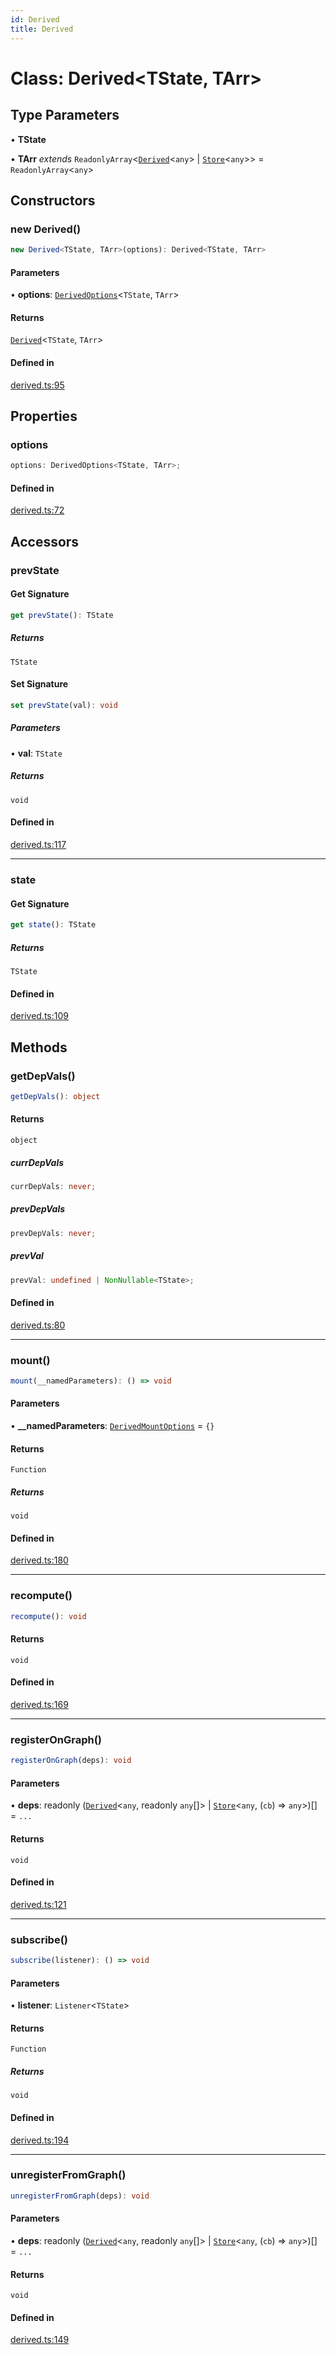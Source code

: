 ```yaml
---
id: Derived
title: Derived
---
```


# Class: Derived\<TState, TArr\>

## Type Parameters

• **TState**

• **TArr** *extends* `ReadonlyArray`\<[`Derived`](derived.md)\<`any`\> \| [`Store`](store.md)\<`any`\>\> = `ReadonlyArray`\<`any`\>

## Constructors

### new Derived()

```ts
new Derived<TState, TArr>(options): Derived<TState, TArr>
```

#### Parameters

• **options**: [`DerivedOptions`](../interfaces/derivedoptions.md)\<`TState`, `TArr`\>

#### Returns

[`Derived`](derived.md)\<`TState`, `TArr`\>

#### Defined in

[derived.ts:95](https://github.com/TanStack/store/blob/main/packages/store/src/derived.ts#L95)

## Properties

### options

```ts
options: DerivedOptions<TState, TArr>;
```

#### Defined in

[derived.ts:72](https://github.com/TanStack/store/blob/main/packages/store/src/derived.ts#L72)

## Accessors

### prevState

#### Get Signature

```ts
get prevState(): TState
```

##### Returns

`TState`

#### Set Signature

```ts
set prevState(val): void
```

##### Parameters

• **val**: `TState`

##### Returns

`void`

#### Defined in

[derived.ts:117](https://github.com/TanStack/store/blob/main/packages/store/src/derived.ts#L117)

***

### state

#### Get Signature

```ts
get state(): TState
```

##### Returns

`TState`

#### Defined in

[derived.ts:109](https://github.com/TanStack/store/blob/main/packages/store/src/derived.ts#L109)

## Methods

### getDepVals()

```ts
getDepVals(): object
```

#### Returns

`object`

##### currDepVals

```ts
currDepVals: never;
```

##### prevDepVals

```ts
prevDepVals: never;
```

##### prevVal

```ts
prevVal: undefined | NonNullable<TState>;
```

#### Defined in

[derived.ts:80](https://github.com/TanStack/store/blob/main/packages/store/src/derived.ts#L80)

***

### mount()

```ts
mount(__namedParameters): () => void
```

#### Parameters

• **\_\_namedParameters**: [`DerivedMountOptions`](../interfaces/derivedmountoptions.md) = `{}`

#### Returns

`Function`

##### Returns

`void`

#### Defined in

[derived.ts:180](https://github.com/TanStack/store/blob/main/packages/store/src/derived.ts#L180)

***

### recompute()

```ts
recompute(): void
```

#### Returns

`void`

#### Defined in

[derived.ts:169](https://github.com/TanStack/store/blob/main/packages/store/src/derived.ts#L169)

***

### registerOnGraph()

```ts
registerOnGraph(deps): void
```

#### Parameters

• **deps**: readonly ([`Derived`](derived.md)\<`any`, readonly `any`[]\> \| [`Store`](store.md)\<`any`, (`cb`) => `any`\>)[] = `...`

#### Returns

`void`

#### Defined in

[derived.ts:121](https://github.com/TanStack/store/blob/main/packages/store/src/derived.ts#L121)

***

### subscribe()

```ts
subscribe(listener): () => void
```

#### Parameters

• **listener**: `Listener`\<`TState`\>

#### Returns

`Function`

##### Returns

`void`

#### Defined in

[derived.ts:194](https://github.com/TanStack/store/blob/main/packages/store/src/derived.ts#L194)

***

### unregisterFromGraph()

```ts
unregisterFromGraph(deps): void
```

#### Parameters

• **deps**: readonly ([`Derived`](derived.md)\<`any`, readonly `any`[]\> \| [`Store`](store.md)\<`any`, (`cb`) => `any`\>)[] = `...`

#### Returns

`void`

#### Defined in

[derived.ts:149](https://github.com/TanStack/store/blob/main/packages/store/src/derived.ts#L149)
